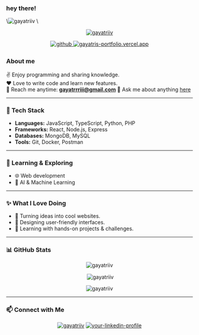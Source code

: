 ### hey there!

<p align="left"\> \<img src="[https://komarev.com/ghpvc/?username=gayatriiv\&label=Profile\&color=0e75b6\&style=flat](https://www.google.com/search?q=https://komarev.com/ghpvc/%3Fusername%3Dgayatriiv%26label%3DProfile%26color%3D0e75b6%26style%3Dflat)" alt="gayatriiv" /\> \</p\>
<p align="center">
  <a href="https://github.com/ryo-ma/github-profile-trophy"><img src="https://github-profile-trophy.vercel.app/?username=gayatriiv" alt="gayatriiv" /></a>
</p>

<p align="center">
 <a href="https://github.com/gayatriiv" target="_blank">
<img src=https://img.shields.io/badge/github-%2324292e.svg?&style=for-the-badge&logo=github&logoColor=white alt=github style="margin-bottom: 5px;" />
</a>
<a href="https://gayatris-portfolio.vercel.app" target="_blank">
<img src=https://img.shields.io/badge/website-000000?style=for-the-badge&logo=About.me&logoColor=white alt=gayatris-portfolio.vercel.app style="margin-bottom: 5px;" />
</a>
</p>

### About me

✌️ Enjoy programming and sharing knowledge.  
❤️ Love to write code and learn new features.  
📧 Reach me anytime: **gayatrrriii@gmail.com** 💬 Ask me about anything [here](https://github.com/gayatriiv/gayatriiv/issues)

---

### 🚀 Tech Stack

-   **Languages:** JavaScript, TypeScript, Python, PHP
-   **Frameworks:** React, Node.js, Express
-   **Databases:** MongoDB, MySQL
-   **Tools:** Git, Docker, Postman

---

### 🌱 Learning & Exploring

-   🌐 Web development
-   🤖 AI & Machine Learning

---

### ✨ What I Love Doing

-   🚀 Turning ideas into cool websites.
-   🎨 Designing user-friendly interfaces.
-   🧩 Learning with hands-on projects & challenges.

---

### 📊 GitHub Stats

<p align="center"><img align="center" src="https://github-readme-stats.vercel.app/api/top-langs?username=gayatriiv&show_icons=true&locale=en&layout=compact" alt="gayatriiv" /></p>
<p align="center">&nbsp;<img align="center" src="https://github-readme-stats.vercel.app/api?username=gayatriiv&show_icons=true&locale=en" alt="gayatriiv" /></p>
<p align="center"><img align="center" src="https://github-readme-streak-stats.herokuapp.com/?user=gayatriiv&" alt="gayatriiv" /></p>

---

### 📫 Connect with Me

<p align="center">
<a href="https://gayatris-portfolio.vercel.app" target="blank"><img align="center" src="https://img.shields.io/badge/Website-0D1117?style=for-the-badge&logo=google-chrome&logoColor=white" alt="gayatriiv" /></a>
<a href="https://www.linkedin.com/in/gayatri-vinod" target="blank"><img align="center" src="https://img.shields.io/badge/LinkedIn-0077B5?style=for-the-badge&logo=linkedin&logoColor=white" alt="your-linkedin-profile" /></a>
</p>
